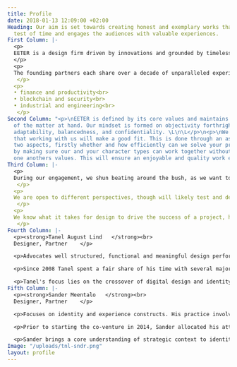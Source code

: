 ```yaml
---
title: Profile
date: 2018-01-13 12:09:00 +02:00
Heading: Our aim is set towards creating honest and exemplary works that stands the
  test of time and engages the audiences with valuable experiences.
First Column: |-
  <p>
  EETER is a design firm driven by innovations and grounded by timeless design principles.
  </p>
  <p>
  The founding partners each share over a decade of unparalleled experience and serve as the key contacts. We also work in close partnership with select talented local and remote experts from fields such as motion design, development, research, photography and production work.
   </p>
  <p>
  • finance and productivity<br>
  • blockchain and security<br>
  • industrial and engineering<br>
   </p>
Second Column: "<p>\nEETER is defined by its core values and maintains them regardless
  of the matter at hand. Our mindset is formed on objectivity forthrightness, honesty,
  adaptability, balancedness, and confidentiality. \L\n\L</p>\n<p>\nWe want to ensure
  that working with us will make a good fit. This is done through an assessment of
  two aspects, firstly whether and how efficiently can we solve your problems. Secondly,
  by making sure our and your character types can work together without compromising
  one anothers values. This will ensure an enjoyable and quality work experience.\n</p>"
Third Column: |-
  <p>
  During our engagement, we shun beating around the bush, as we want to get straight to the point. We root out heedless subjectivity and grow the practice of reason and fact-based decision making on all matters.
   </p>
  <p>
  We are open to different perspectives, though will likely test and debunk prescriptive advice rather than accepting it blindly.
   </p>
  <p>
  We know what it takes for design to drive the success of a project, hence we keep our approach to design lean and avoid engaging in inefficient practices or creating excess.
   </p>
Fourth Column: |-
  <p><strong>Tanel August Lind   </strong><br>
  Designer, Partner    </p>

  <p>Advocates well structured, functional and meaningful design performance.    </p>

  <p>Since 2008 Tanel spent a fair share of his time with several major design firms in Estonia, Finland, and Australia. Most of his past work involves around financial, industrial and tech sectors.    </p>

  <p>Tanel's focus lies on the crossover of digital design and identity. He provides direction on the operational matters of product development, with an aim to improve design disciplines functions and gap the bridge between development. </p>
Fifth Column: |-
  <p><strong>Sander Meentalo   </strong><br>
  Designer, Partner    </p>

  <p>Focuses on identity and experience constructs. His practice involves trinity of semiology, gestalt psychology and heuristics.    </p>

  <p>Prior to starting the co-venture in 2014, Sander allocated his attention to a leading design agency in Estonia. Aside a succesful freelance career, he has also co-founded and directed a quality music festival in the region.    </p>

  <p>Sander brings a core understanding of strategic context to identity design. He holds an indispensable combination of strong capacity for concepting, design principles and engineering know-how for digital outputs.</p>
Image: "/uploads/tnl-sndr.png"
layout: profile
---
```



